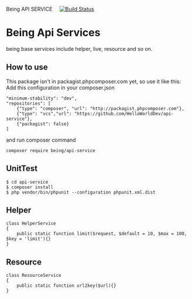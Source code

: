 Being API SERVICE &nbsp;&nbsp;&nbsp; [![Build Status](https://travis-ci.org/HelloWorldDev/api-service.svg?branch=master)](https://travis-ci.org/HelloWorldDev/api-service)
# Being Api Services

being base services include helper, live, resource and so on.

## How to use

This package isn't in packagist.phpcomposer.com yet, so use it like this:
Add this configuration in your composer.json

```
"minimum-stability": "dev",
"repositories": [
    {"type": "composer", "url": "http://packagist.phpcomposer.com"},
    {"type": "vcs","url": "https://github.com/HelloWorldDev/api-service"},
    {"packagist": false}
]
```

and run composer command

```shell
composer require being/api-service

```

## UnitTest

```
$ cd api-service
$ composer install
$ php vendor/bin/phpunit --configuration phpunit.xml.dist
```

## Helper

```
class HelperService
{
    public static function limit($request, $default = 10, $max = 100, $key = 'limit'){}
}
```

## Resource

```
class ResourceService
{
    public static function url2key($url){}
}
```

